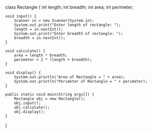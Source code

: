 class Rectangle {
    int length; 
    int breadth; 
    int area; 
    int perimeter;

    void input() {
        Scanner in = new Scanner(System.in);
        System.out.print("Enter length of rectangle: ");
        length = in.nextInt();
        System.out.print("Enter breadth of rectangle: ");
        breadth = in.nextInt();
    }

    void calculate() {
        area = length * breadth;
        perimeter = 2 * (length + breadth);
    }

    void display() {
        System.out.println("Area of Rectangle = " + area);
        System.out.println("Perimeter of Rectangle = " + perimeter);
    }

    public static void main(String args[]) {
        Rectangle obj = new Rectangle();
        obj.input();
        obj.calculate();
        obj.display();
    }
}
